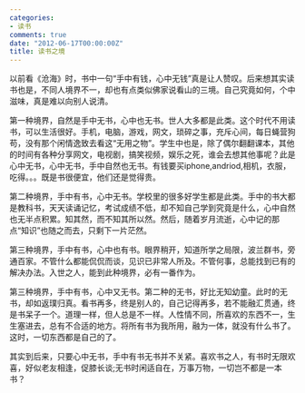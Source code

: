 ```yaml
---
categories:
- 读书
comments: true
date: "2012-06-17T00:00:00Z"
title: 读书之境
---
```

以前看《沧海》时，书中一句“手中有钱，心中无钱”真是让人赞叹。后来想其实读书也是，不同人境界不一，却也有点类似佛家说看山的三境。自己究竟如何，个中滋味，真是难以向别人说清。

第一种境界，自然是手中无书，心中也无书。世人大多都是此类。这个时代不用读书，可以生活很好。手机，电脑，游戏，网文，琐碎之事，充斥心间，每日蝇营狗苟，没有那个闲情逸致去看这“无用之物”。学生中也是，除了偶尔翻翻课本，其他的时间有各种分享网文，电视剧，搞笑视频，娱乐之死，谁会去想其他事呢？此是心中无书，心中无书，手中自然也无书。有钱要买iphone,andriod,相机，衣服，吃得。。。既是书很便宜，他们还是觉得贵。



第二种境界，手中有书，心中无书。学校里的很多好学生都是此类。手中的书大都是教科书，天天读诵记忆，考试成绩不低，却不知自己学到究竟是什么，心中自然也无半点积累。知其然，而不知其所以然。然后，随着岁月流逝，心中记的那点“知识”也随之而去，只剩下一片茫然。



第三种境界，手中有书，心中也有书。眼界稍开，知道所学之局限，波兰群书，旁通百家。不管什么都能侃侃而谈，见识已非常人所及。不管何事，总能找到已有的解决办法。入世之人，能到此种境界，必有一番作为。



第三种境界，手中有书，心中又无书。第二种的无书，好比无知幼童。此时的无书，却如返璞归真。看书再多，终是别人的，自己记得再多，若不能融汇贯通，终是书呆子一个。道理一样，但人总是不一样。人性情不同，所喜欢的东西不一，生生塞进去，总有不合适的地方。将所有书为我所用，融为一体，就没有什么书了。这时，一切东西都是自己的了。

其实到后来，只要心中无书，手中有书无书并不关紧。喜欢书之人，有书时无限欢喜，好似老友相逢，促膝长谈;无书时闲适自在，万事万物，一切岂不都是一本书？
